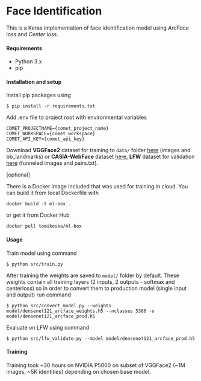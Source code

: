 # Face Identification

This is a Keras implementation of face identification model using *ArcFace* loss and *Center loss*.

#### Requirements

- Python 3.x
- pip

#### Installation and setup

Install pip packages using
```
$ pip install -r requirements.txt
```

Add .env file to project root with environmental variables
```
COMET_PROJECTNAME={comet_project_name}
COMET_WORKSPACE={comet_workspace}
COMET_API_KEY={comet_api_key}
```

Download **VGGFace2** dataset for training to `data/` folder [here](https://www.robots.ox.ac.uk/~vgg/data/vgg_face2/)
(images and bb_landmarks) or **CASIA-WebFace** dataset [here](https://drive.google.com/file/d/1Of_EVz-yHV7QVWQGihYfvtny9Ne8qXVz/view),
**LFW** dataset for validation [here](http://vis-www.cs.umass.edu/lfw/) (funneled images and pairs.txt).

[optional]

There is a Docker image included that was used for training in cloud. You can build it from local Dockerfile with
```
docker build -t ml-box .
```
or get it from Docker Hub
```
docker pull tomikeska/ml-box
```


#### Usage

Train model using command
```
$ python src/train.py
```

After training the weights are saved to `model/` folder by default. These weights contain all training layers (2 inputs, 2 outputs - softmax and centerloss) so in order to convert them to production model (single input and output) run command
```
$ python src/convert_model.py --weights model/densenet121_arcface_weights.h5 --nclasses 5386 -o model/densenet121_arcface_prod.h5
```

Evaluate on LFW using command

```
$ python src/lfw_validate.py --model model/densenet121_arcface_prod.h5
```

#### Training

Training took \~30 hours on NVIDIA P5000 on subset of VGGFace2 (~1M images, ~5K identities) depending on chosen base model.
